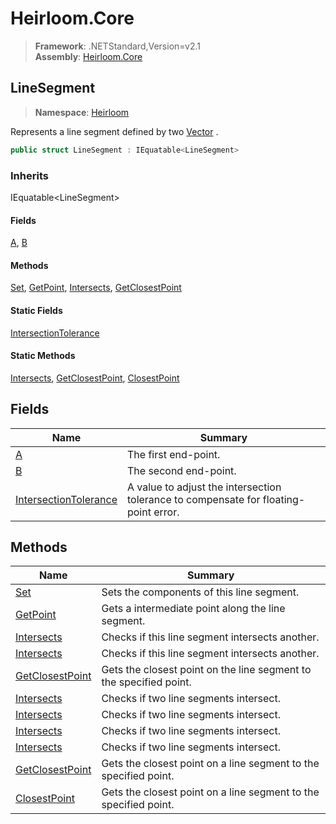 # Heirloom.Core

> **Framework**: .NETStandard,Version=v2.1  
> **Assembly**: [Heirloom.Core][0]  

## LineSegment

> **Namespace**: [Heirloom][0]  

Represents a line segment defined by two [Vector][1] .

```cs
public struct LineSegment : IEquatable<LineSegment>
```

### Inherits

IEquatable\<LineSegment>

#### Fields

[A][2], [B][3]

#### Methods

[Set][4], [GetPoint][5], [Intersects][6], [GetClosestPoint][7]

#### Static Fields

[IntersectionTolerance][8]

#### Static Methods

[Intersects][6], [GetClosestPoint][7], [ClosestPoint][9]

## Fields

| Name                       | Summary                                                                              |
|----------------------------|--------------------------------------------------------------------------------------|
| [A][2]                     | The first end-point.                                                                 |
| [B][3]                     | The second end-point.                                                                |
| [IntersectionTolerance][8] | A value to adjust the intersection tolerance to compensate for floating-point error. |

## Methods

| Name                 | Summary                                                            |
|----------------------|--------------------------------------------------------------------|
| [Set][4]             | Sets the components of this line segment.                          |
| [GetPoint][5]        | Gets a intermediate point along the line segment.                  |
| [Intersects][6]      | Checks if this line segment intersects another.                    |
| [Intersects][6]      | Checks if this line segment intersects another.                    |
| [GetClosestPoint][7] | Gets the closest point on the line segment to the specified point. |
| [Intersects][6]      | Checks if two line segments intersect.                             |
| [Intersects][6]      | Checks if two line segments intersect.                             |
| [Intersects][6]      | Checks if two line segments intersect.                             |
| [Intersects][6]      | Checks if two line segments intersect.                             |
| [GetClosestPoint][7] | Gets the closest point on a line segment to the specified point.   |
| [ClosestPoint][9]    | Gets the closest point on a line segment to the specified point.   |

[0]: ../Heirloom.Core.md
[1]: Heirloom.Vector.md
[2]: Heirloom.LineSegment.A.md
[3]: Heirloom.LineSegment.B.md
[4]: Heirloom.LineSegment.Set.md
[5]: Heirloom.LineSegment.GetPoint.md
[6]: Heirloom.LineSegment.Intersects.md
[7]: Heirloom.LineSegment.GetClosestPoint.md
[8]: Heirloom.LineSegment.IntersectionTolerance.md
[9]: Heirloom.LineSegment.ClosestPoint.md
